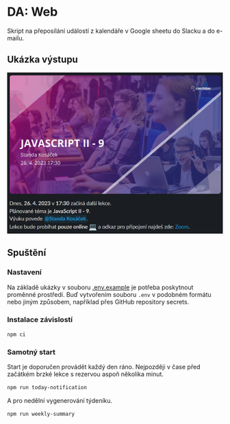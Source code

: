 # DA: Web

Skript na přeposílání událostí z kalendáře v Google sheetu do Slacku a do e-mailu.

## Ukázka výstupu

![ukázkový příspěvek](example.png)

## Spuštění

### Nastavení

Na základě ukázky v souboru [.env.example](./.env.example) je potřeba poskytnout proměnné prostředí. Buď vytvořením souboru `.env` v podobném formátu nebo jiným způsobem, například přes GitHub repository secrets.

### Instalace závislostí

```bash
npm ci
```

### Samotný start

Start je doporučen provádět každý den ráno. Nejpozději v čase před začátkém brzké lekce s rezervou aspoň několika minut.

```bash
npm run today-notification
```

A pro nedělní vygenerování týdeníku.

```bash
npm run weekly-summary
```
